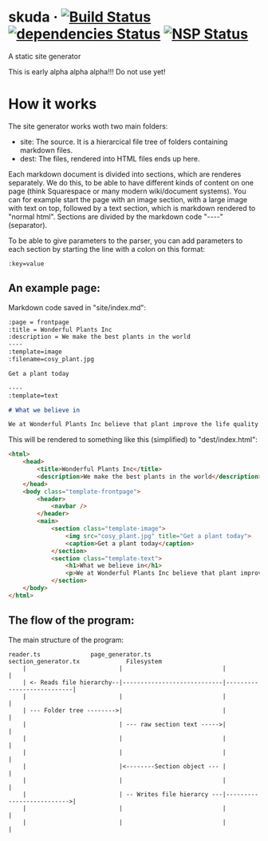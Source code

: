 # skuda · [![Build Status](https://travis-ci.org/jongelboga/skuda.svg?branch=master)](https://travis-ci.org/jongelboga/skuda) [![dependencies Status](https://david-dm.org/jongelboga/skuda/status.svg)](https://david-dm.org/jongelboga/skuda) [![NSP Status](https://nodesecurity.io/orgs/jongelboga/projects/908e9fee-29bd-48b0-891b-5161b2184b48/badge)](https://nodesecurity.io/orgs/jongelboga/projects/908e9fee-29bd-48b0-891b-5161b2184b48)

A static site generator

This is early alpha alpha alpha!!! Do not use yet!

# How it works

The site generator works woth two main folders:

- site: The source. It is a hierarcical file tree of folders containing markdown files.
- dest: The files, rendered into HTML files ends up here.

Each markdown document is divided into sections, which are renderes separately. We do this, to be able to have different kinds of content on one page (think Squarespace or many modern wiki/document systems). You can for example start the page with an image section, with a large image with text on top, followed by a text section, which is markdown rendered to "normal html". Sections are divided by the markdown code "----" (separator).

To be able to give parameters to the parser, you can add parameters to each section by starting the line with a colon on this format:

```
:key=value
```

## An example page:

Markdown code saved in "site/index.md":

```markdown
:page = frontpage
:title = Wonderful Plants Inc
:description = We make the best plants in the world
----
:template=image
:filename=cosy_plant.jpg

Get a plant today

----
:template=text

# What we believe in

We at Wonderful Plants Inc believe that plant improve the life quality of human beings

```

This will be rendered to something like this (simplified) to "dest/index.html":

```html
<html>
    <head>
        <title>Wonderful Plants Inc</title>
        <description>We make the best plants in the world</description>
    </head>
    <body class="template-frontpage">
        <header>
            <navbar />
        </header>
        <main>
            <section class="template-image">
                <img src="cosy_plant.jpg" title="Get a plant today">
                <caption>Get a plant today</caption>
            </section>
            <section class="template-text">
                <h1>What we believe in</h1>
                <p>We at Wonderful Plants Inc believe that plant improve the life quality of human beings</p>
            </section>
    </body>
</html>
```


## The flow of the program:

The main structure of the program:

```
reader.ts              page_generator.ts           section_generator.tx             Filesystem
    |                          |                            |                           |
    | <- Reads file hierarchy--|----------------------------|---------------------------|
    |                          |                            |                           |
    | --- Folder tree -------->|                            |                           |
    |                          | --- raw section text ----->|                           |
    |                          |                            |                           |
    |                          |                            |                           |
    |                          |<--------Section object --- |                           |
    |                          |                            |                           |
    |                          | -- Writes file hierarcy ---|-------------------------->|
    |                          |                            |                           |
    |                          |                            |                           |


                                
```